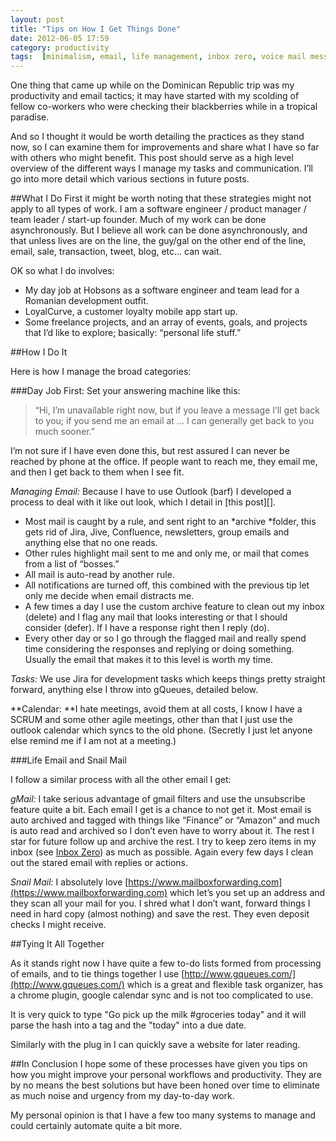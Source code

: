 ```yaml
---
layout: post
title: "Tips on How I Get Things Done"
date: 2012-06-05 17:59
category: productivity
tags:  [minimalism, email, life management, inbox zero, voice mail message]
---
```


One thing that came up while on the Dominican Republic trip was my
productivity and email tactics; it may have started with my scolding of
fellow co-workers who were checking their blackberries while in a
tropical paradise.

And so I thought it would be worth detailing the practices as they stand
now, so I can examine them for improvements and share what I have so far
with others who might benefit. This post should serve as a high level
overview of the different ways I manage my tasks and communication. I’ll
go into more detail which various sections in future posts.

##What I Do
First it might be worth noting that these strategies might not apply to
all types of work. I am a software engineer / product manager / team
leader / start-up founder. Much of my work can be done asynchronously.
But I believe all work can be done asynchronously, and that unless lives
are on the line, the guy/gal on the other end of the line, email, sale,
transaction, tweet, blog, etc… can wait.

OK so what I do involves:

-   My day job at Hobsons as a software engineer and team lead for a
    Romanian development outfit.
-   LoyalCurve, a customer loyalty mobile app start up.
-   Some freelance projects, and an array of events, goals, and projects
    that I’d like to explore; basically: “personal life stuff.”

##How I Do It

Here is how I manage the broad categories:



###Day Job
First: Set your answering machine like this:

> “Hi, I’m unavailable right now, but if you leave a message I’ll get
> back to you; if you send me an email at … I can generally get back to
> you much sooner.”

I’m not sure if I have even done this, but rest assured I can never be
reached by phone at the office. If people want to reach me, they email
me, and then I get back to them when I see fit.


*Managing Email:* Because I have to use Outlook (barf) I developed a
process to deal with it like out look, which I detail in [this post][].

-   Most mail is caught by a rule, and sent right to
    an *archive *folder, this gets rid of Jira, Jive, Confluence,
    newsletters, group emails and anything else that no one reads.
-   Other rules highlight mail sent to me and only me, or mail that
    comes from a list of “bosses.”
-   All mail is auto-read by another rule.
-   All notifications are turned off, this combined with the previous
    tip let only me decide when email distracts me.
-   A few times a day I use the custom archive feature to clean out my
    inbox (delete) and I flag any mail that looks interesting or that I
    should consider (defer). If I have a response right then I reply
    (do).
-   Every other day or so I go through the flagged mail and really spend
    time considering the responses and replying or doing something.
    Usually the email that makes it to this level is worth my time.

*Tasks:* We use Jira for development tasks which keeps things pretty
straight forward, anything else I throw into gQueues, detailed below.

**Calendar: **I hate meetings, avoid them at all costs, I know I have a
SCRUM and some other agile meetings, other than that I just use the
outlook calendar which syncs to the old phone. (Secretly I just let
anyone else remind me if I am not at a meeting.)

###Life Email and Snail Mail

I follow a similar process with all the other email I get:

*gMail:* I take serious advantage of gmail filters and use the
unsubscribe feature quite a bit. Each email I get is a chance to not get
it. Most email is auto archived and tagged with things like “Finance” or
“Amazon” and much is auto read and archived so I don’t even have to
worry about it. The rest I star for future follow up and archive the
rest. I try to keep zero items in my inbox (see [Inbox Zero](http://inboxzero.com/)) as much
as possible. Again every few days I clean out the stared email
with replies or actions.

*Snail Mail:* I absolutely love [https://www.mailboxforwarding.com](https://www.mailboxforwarding.com)
which let’s you set up an address and they scan all your mail for you. I
shred what I don’t want, forward things I need in hard copy (almost
nothing) and save the rest. They even deposit checks I might receive.

##Tying It All Together

As it stands right now I have quite a few to-do lists formed from
processing of emails, and to tie things together I
use [http://www.gqueues.com/](http://www.gqueues.com/) which is a great and flexible task
organizer, has a chrome plugin, google calendar sync and is not too complicated to use.

It is very quick to type "Go pick up the milk #groceries today" and it will parse the hash into a tag and the "today" into a due date.

Similarly with the plug in I can quickly save a website for later reading.

##In Conclusion
I hope some of these processes have given you tips on how you might improve your personal workflows and productivity. They are by no means the best solutions but have been honed over time to eliminate as much noise and urgency from my day-to-day work.

My personal opinion is that I have a few too many systems to manage and could certainly automate quite a bit more.
